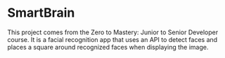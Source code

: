 # SmartBrain 
This project comes from the Zero to Mastery: Junior to Senior Developer course. It is a facial recognition app that uses an API to detect faces and places a square around recognized faces when displaying the image.
